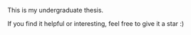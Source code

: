 This is my undergraduate thesis.

If you find it helpful or interesting, feel free to give it a star :)

